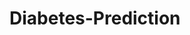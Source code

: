 # Diabetes-Prediction































































































































